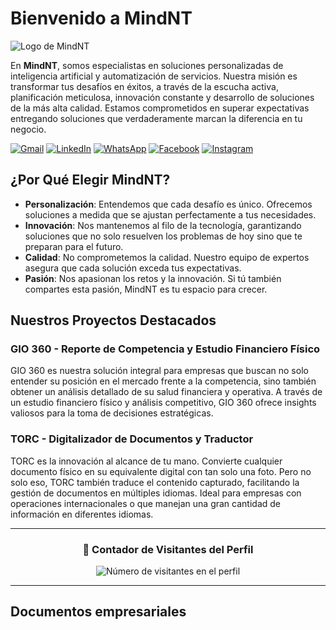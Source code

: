 # Bienvenido a MindNT

![Logo de MindNT](ruta/a/tu/logo.png)

En **MindNT**, somos especialistas en soluciones personalizadas de inteligencia artificial y automatización de servicios. Nuestra misión es transformar tus desafíos en éxitos, a través de la escucha activa, planificación meticulosa, innovación constante y desarrollo de soluciones de la más alta calidad. Estamos comprometidos en superar expectativas entregando soluciones que verdaderamente marcan la diferencia en tu negocio.

<p align="left">
  <a href="#" title="Gmail">
  <img src="https://img.shields.io/badge/-Gmail-FF0000?style=flat-square&labelColor=FF0000&logo=gmail&logoColor=white&link=LINK-DO-SEU-GMAIL" alt="Gmail"/></a>
  <a href="#" title="LinkedIn">
  <img src="https://img.shields.io/badge/-Linkedin-0e76a8?style=flat-square&logo=Linkedin&logoColor=white&link=LINK-DO-SEU-LINKEDIN" alt="LinkedIn"/></a>
  <a href="#" title="WhatsApp">
  <img src="https://img.shields.io/badge/-WhatsApp-25d366?style=flat-square&labelColor=25d366&logo=whatsapp&logoColor=white&link=API-DO-SEU-WHATSAPP" alt="WhatsApp"/></a>
  <a href="#" title="Facebook">
  <img src="https://img.shields.io/badge/-Facebook-3b5998?style=flat-square&labelColor=3b5998&logo=facebook&logoColor=white&link=LINK-DO-SEU-FACEBOOK" alt="Facebook"/></a>
  <a href="#" title="Instagram">
  <img src="https://img.shields.io/badge/-Instagram-DF0174?style=flat-square&labelColor=DF0174&logo=instagram&logoColor=white&link=LINK-DO-SEU-INSTAGRAM" alt="Instagram"/></a>
</p>

## ¿Por Qué Elegir MindNT?

- **Personalización**: Entendemos que cada desafío es único. Ofrecemos soluciones a medida que se ajustan perfectamente a tus necesidades.
- **Innovación**: Nos mantenemos al filo de la tecnología, garantizando soluciones que no solo resuelven los problemas de hoy sino que te preparan para el futuro.
- **Calidad**: No comprometemos la calidad. Nuestro equipo de expertos asegura que cada solución exceda tus expectativas.
- **Pasión**: Nos apasionan los retos y la innovación. Si tú también compartes esta pasión, MindNT es tu espacio para crecer.

## Nuestros Proyectos Destacados

### GIO 360 - Reporte de Competencia y Estudio Financiero Físico

GIO 360 es nuestra solución integral para empresas que buscan no solo entender su posición en el mercado frente a la competencia, sino también obtener un análisis detallado de su salud financiera y operativa. A través de un estudio financiero físico y análisis competitivo, GIO 360 ofrece insights valiosos para la toma de decisiones estratégicas.

### TORC - Digitalizador de Documentos y Traductor

TORC es la innovación al alcance de tu mano. Convierte cualquier documento físico en su equivalente digital con tan solo una foto. Pero no solo eso, TORC también traduce el contenido capturado, facilitando la gestión de documentos en múltiples idiomas. Ideal para empresas con operaciones internacionales o que manejan una gran cantidad de información en diferentes idiomas.

---

<div align="center">
  <h3><b>📍 Contador de Visitantes del Perfil</b></h3>
</div>

<p align="center">
  <img src="https://profile-counter.glitch.me/MindNT/count.svg" alt="Número de visitantes en el perfil" />
</p>

---

## Documentos empresariales
